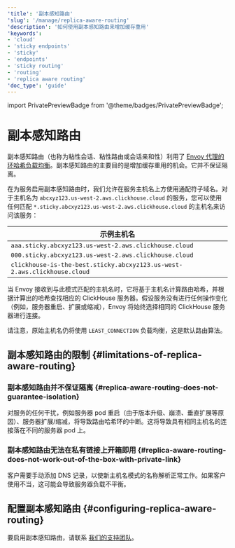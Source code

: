 ```yaml
---
'title': '副本感知路由'
'slug': '/manage/replica-aware-routing'
'description': '如何使用副本感知路由来增加缓存重用'
'keywords':
- 'cloud'
- 'sticky endpoints'
- 'sticky'
- 'endpoints'
- 'sticky routing'
- 'routing'
- 'replica aware routing'
'doc_type': 'guide'
---
```


import PrivatePreviewBadge from '@theme/badges/PrivatePreviewBadge';


# 副本感知路由

<PrivatePreviewBadge/>

副本感知路由（也称为粘性会话、粘性路由或会话亲和性）利用了 [Envoy 代理的环哈希负载均衡](https://www.envoyproxy.io/docs/envoy/latest/intro/arch_overview/upstream/load_balancing/load_balancers#ring-hash)。副本感知路由的主要目的是增加缓存重用的机会。它并不保证隔离。

在为服务启用副本感知路由时，我们允许在服务主机名上方使用通配符子域名。对于主机名为 `abcxyz123.us-west-2.aws.clickhouse.cloud` 的服务，您可以使用任何匹配 `*.sticky.abcxyz123.us-west-2.aws.clickhouse.cloud` 的主机名来访问该服务：

|示例主机名|
|---|
|`aaa.sticky.abcxyz123.us-west-2.aws.clickhouse.cloud`|
|`000.sticky.abcxyz123.us-west-2.aws.clickhouse.cloud`|
|`clickhouse-is-the-best.sticky.abcxyz123.us-west-2.aws.clickhouse.cloud`|

当 Envoy 接收到与此模式匹配的主机名时，它将基于主机名计算路由哈希，并根据计算出的哈希查找相应的 ClickHouse 服务器。假设服务没有进行任何操作变化（例如，服务器重启、扩展或缩减），Envoy 将始终选择相同的 ClickHouse 服务器进行连接。

请注意，原始主机名仍将使用 `LEAST_CONNECTION` 负载均衡，这是默认路由算法。

## 副本感知路由的限制 {#limitations-of-replica-aware-routing}

### 副本感知路由并不保证隔离 {#replica-aware-routing-does-not-guarantee-isolation}

对服务的任何干扰，例如服务器 pod 重启（由于版本升级、崩溃、垂直扩展等原因）、服务器扩展/缩减，将导致路由哈希环的中断。这将导致具有相同主机名的连接落在不同的服务器 pod 上。

### 副本感知路由无法在私有链接上开箱即用 {#replica-aware-routing-does-not-work-out-of-the-box-with-private-link}

客户需要手动添加 DNS 记录，以使新主机名模式的名称解析正常工作。如果客户使用不当，这可能会导致服务器负载不平衡。

## 配置副本感知路由 {#configuring-replica-aware-routing}

要启用副本感知路由，请联系 [我们的支持团队](https://clickhouse.com/support/program)。
